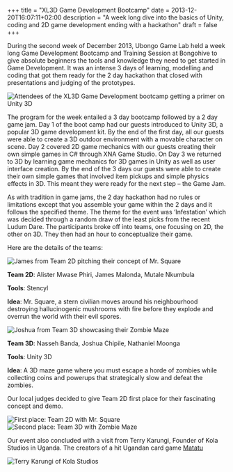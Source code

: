 +++
title = "XL3D Game Development Bootcamp"
date = 2013-12-20T16:07:11+02:00
description = "A week long dive into the basics of Unity, coding and 2D game development ending with a hackathon"
draft = false
+++

During the second week of December 2013, Ubongo Game Lab held a week long Game Development Bootcamp and Training Session at Bongohive to give absolute beginners the tools and knowledge they need to get started in Game Development. It was an intense 3 days of learning, modelling and coding that got them ready for the 2 day hackathon that closed with presentations and judging of the prototypes.

![Attendees of the XL3D Game Development bootcamp getting a primer on Unity 3D](/images/xl1.jpg "Attendees of the XL3D Game Development bootcamp")

The program for the week entailed a 3 day bootcamp followed by a 2 day game jam. Day 1 of the boot camp had our guests introduced to Unity 3D, a popular 3D game development kit. By the end of the first day, all our guests were able to create a 3D outdoor environment with a movable character on scene. Day 2 covered 2D game mechanics with our guests creating their own simple games in C# through XNA Game Studio. On Day 3 we returned to 3D by learning game mechanics for 3D games in Unity as well as user interface creation. By the end of the 3 days our guests were able to create their own simple games that involved item pickups and simple physics effects in 3D. This meant they were ready for the next step – the Game Jam.

As with tradition in game jams, the 2 day hackathon had no rules or limitations except that you assemble your game within the 2 days and it follows the specified theme. The theme for the event was ‘Infestation’ which was decided through a random draw of the least picks from the recent Ludum Dare. The participants broke off into teams, one focusing on 2D, the other on 3D. They then had an hour to conceptualize their game.

Here are the details of the teams:

![James from Team 2D pitching their concept of Mr. Square](/images/xl2.jpg "James from Team 2D")

**Team 2D**: Alister Mwase Phiri, James Malonda, Mutale Nkumbula

**Tools**: Stencyl

**Idea**: Mr. Square, a stern civilian moves around his neighbourhood destroying hallucinogenic mushrooms with fire before they explode and overrun the world with their evil spores.



![Joshua from Team 3D showcasing their Zombie Maze](/images/xl4.jpg "Joshua from Team 3D")

**Team 3D**: Nasseh Banda, Joshua Chipile, Nathaniel Moonga

**Tools**: Unity 3D

**Idea**: A 3D maze game where you must escape a horde of zombies while collecting coins and powerups that strategically slow and defeat the zombies.

Our local judges decided to give Team 2D first place for their fascinating concept and demo.

![First place: Team 2D with Mr. Square](/images/xl3.jpg "Team 2D")
![Second place: Team 3D with Zombie Maze](/images/xl5.jpg "Team 3D")

Our event also concluded with a visit from Terry Karungi, Founder of Kola Studios in Uganda. The creators of a hit Ugandan card game [Matatu](https://play.google.com/store/apps/details?id=com.ks.matatu&hl=en_US)

![Terry Karungi of Kola Studios](/images/xl6.jpg "Terry Karungi of Kola Studios")

